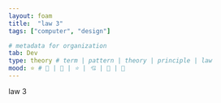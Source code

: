 ```yaml
---
layout: foam
title:  "law 3"
tags: ["computer", "design"]

# metadata for organization
tab: Dev
type: theory # term | pattern | theory | principle | law
mood: ⭐ # 🌵 | 🍕 | ⭐ | 💘 | 🧀 | 🐸
---
```


law 3